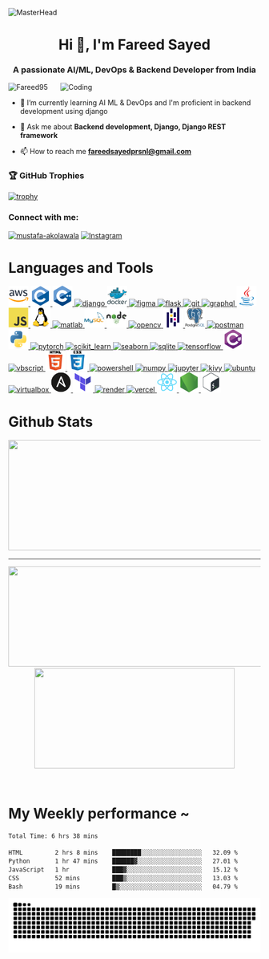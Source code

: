 ![MasterHead](https://user-images.githubusercontent.com/74038190/225813708-98b745f2-7d22-48cf-9150-083f1b00d6c9.gif)
<h1 align="center">Hi 👋, I'm Fareed Sayed </h1>
<h3 align="center">A passionate AI/ML, DevOps & Backend Developer from India</h3>
<img align="right" alt="Coding" width="400" src="https://raw.githubusercontent.com/TheDudeThatCode/TheDudeThatCode/master/Assets/Developer.gif">

<p align="left"> 
    <img src="https://komarev.com/ghpvc/?username=Fareed95&label=Profile%20views&color=0e75b6&style=flat" alt="Fareed95" /> 
</p>


- 🌱 I’m currently learning AI ML & DevOps and I'm proficient in backend development using django 

- 💬 Ask me about **Backend development, Django, Django REST framework**

- 📫 How to reach me **fareedsayedprsnl@gmail.com**
### 🏆 GitHub Trophies

[![trophy](https://github-profile-trophy.vercel.app/?username=Fareed95&theme=onedark&title=-Followers)](https://github.com/Fareed95/github-profile-trophy)

<h3 align="left">Connect with me:</h3>
<p align="left">
<a href="https://www.linkedin.com/in/fareed-sayed-b39936280/" target="blank"><img align="center" src="https://raw.githubusercontent.com/rahuldkjain/github-profile-readme-generator/master/src/images/icons/Social/linked-in-alt.svg" alt="mustafa-akolawala" height="30" width="40" /></a>
<a href="https://www.instagram.com/fareed_sayed_05" target="blank">
  <img align="center" src="https://raw.githubusercontent.com/rahuldkjain/github-profile-readme-generator/master/src/images/icons/Social/instagram.svg" alt="Instagram" height="30" width="40" />
</a>

</p>

# Languages and Tools 
<p align="left"> 
    <a href="https://aws.amazon.com" target="_blank" rel="noreferrer"> 
        <img src="https://raw.githubusercontent.com/devicons/devicon/master/icons/amazonwebservices/amazonwebservices-original-wordmark.svg" alt="aws" width="40" height="40"/> 
    </a> 
    <a href="https://www.cprogramming.com/" target="_blank" rel="noreferrer"> 
        <img src="https://raw.githubusercontent.com/devicons/devicon/master/icons/c/c-original.svg" alt="c" width="40" height="40"/> 
    </a> 
    <a href="https://www.w3schools.com/cpp/" target="_blank" rel="noreferrer"> 
        <img src="https://raw.githubusercontent.com/devicons/devicon/master/icons/cplusplus/cplusplus-original.svg" alt="cplusplus" width="40" height="40"/> 
    </a> 
    <a href="https://www.djangoproject.com/" target="_blank" rel="noreferrer"> 
        <img src="https://cdn.worldvectorlogo.com/logos/django.svg" alt="django" width="40" height="40"/> 
    </a> 
    <a href="https://www.docker.com/" target="_blank" rel="noreferrer"> 
        <img src="https://raw.githubusercontent.com/devicons/devicon/master/icons/docker/docker-original-wordmark.svg" alt="docker" width="40" height="40"/> 
    </a> 
    <a href="https://www.figma.com/" target="_blank" rel="noreferrer"> 
        <img src="https://www.vectorlogo.zone/logos/figma/figma-icon.svg" alt="figma" width="40" height="40"/> 
    </a> 
    <a href="https://flask.palletsprojects.com/" target="_blank" rel="noreferrer"> 
        <img src="https://www.vectorlogo.zone/logos/pocoo_flask/pocoo_flask-icon.svg" alt="flask" width="40" height="40"/> 
    </a> 
    <a href="https://git-scm.com/" target="_blank" rel="noreferrer"> 
        <img src="https://www.vectorlogo.zone/logos/git-scm/git-scm-icon.svg" alt="git" width="40" height="40"/> 
    </a> 
    <a href="https://graphql.org" target="_blank" rel="noreferrer"> 
        <img src="https://www.vectorlogo.zone/logos/graphql/graphql-icon.svg" alt="graphql" width="40" height="40"/> 
    </a> 
    <a href="https://www.java.com" target="_blank" rel="noreferrer"> 
        <img src="https://raw.githubusercontent.com/devicons/devicon/master/icons/java/java-original.svg" alt="java" width="40" height="40"/> 
    </a> 
    <a href="https://developer.mozilla.org/en-US/docs/Web/JavaScript" target="_blank" rel="noreferrer"> 
        <img src="https://raw.githubusercontent.com/devicons/devicon/master/icons/javascript/javascript-original.svg" alt="javascript" width="40" height="40"/> 
    </a> 
    <a href="https://www.linux.org/" target="_blank" rel="noreferrer"> 
        <img src="https://raw.githubusercontent.com/devicons/devicon/master/icons/linux/linux-original.svg" alt="linux" width="40" height="40"/> 
    </a> 
    <a href="https://www.mathworks.com/" target="_blank" rel="noreferrer"> 
        <img src="https://upload.wikimedia.org/wikipedia/commons/2/21/Matlab_Logo.png" alt="matlab" width="40" height="40"/> 
    </a> 
    <a href="https://www.mysql.com/" target="_blank" rel="noreferrer"> 
        <img src="https://raw.githubusercontent.com/devicons/devicon/master/icons/mysql/mysql-original-wordmark.svg" alt="mysql" width="40" height="40"/> 
    </a> 
    <a href="https://nodejs.org" target="_blank" rel="noreferrer"> 
        <img src="https://raw.githubusercontent.com/devicons/devicon/master/icons/nodejs/nodejs-original-wordmark.svg" alt="nodejs" width="40" height="40"/> 
    </a> 
    <a href="https://opencv.org/" target="_blank" rel="noreferrer"> 
        <img src="https://www.vectorlogo.zone/logos/opencv/opencv-icon.svg" alt="opencv" width="40" height="40"/> 
    </a> 
    <a href="https://pandas.pydata.org/" target="_blank" rel="noreferrer"> 
        <img src="https://raw.githubusercontent.com/devicons/devicon/2ae2a900d2f041da66e950e4d48052658d850630/icons/pandas/pandas-original.svg" alt="pandas" width="40" height="40"/> 
    </a> 
    <a href="https://www.postgresql.org" target="_blank" rel="noreferrer"> 
        <img src="https://raw.githubusercontent.com/devicons/devicon/master/icons/postgresql/postgresql-original-wordmark.svg" alt="postgresql" width="40" height="40"/> 
    </a> 
    <a href="https://postman.com" target="_blank" rel="noreferrer"> 
        <img src="https://www.vectorlogo.zone/logos/getpostman/getpostman-icon.svg" alt="postman" width="40" height="40"/> 
    </a> 
    <a href="https://www.python.org" target="_blank" rel="noreferrer"> 
        <img src="https://raw.githubusercontent.com/devicons/devicon/master/icons/python/python-original.svg" alt="python" width="40" height="40"/> 
    </a> 
    <a href="https://pytorch.org/" target="_blank" rel="noreferrer"> 
        <img src="https://www.vectorlogo.zone/logos/pytorch/pytorch-icon.svg" alt="pytorch" width="40" height="40"/> 
    </a> 
    <a href="https://scikit-learn.org/" target="_blank" rel="noreferrer"> 
        <img src="https://upload.wikimedia.org/wikipedia/commons/0/05/Scikit_learn_logo_small.svg" alt="scikit_learn" width="40" height="40"/> 
    </a> 
    <a href="https://seaborn.pydata.org/" target="_blank" rel="noreferrer"> 
        <img src="https://seaborn.pydata.org/_images/logo-mark-lightbg.svg" alt="seaborn" width="40" height="40"/> 
    </a> 
    <a href="https://www.sqlite.org/" target="_blank" rel="noreferrer"> 
        <img src="https://www.vectorlogo.zone/logos/sqlite/sqlite-icon.svg" alt="sqlite" width="40" height="40"/> 
    </a> 
    <a href="https://www.tensorflow.org" target="_blank" rel="noreferrer"> 
        <img src="https://www.vectorlogo.zone/logos/tensorflow/tensorflow-icon.svg" alt="tensorflow" width="40" height="40"/> 
    </a>
    <!-- Additions start here -->
    <a href="https://docs.microsoft.com/en-us/dotnet/csharp/" target="_blank" rel="noreferrer"> 
        <img src="https://raw.githubusercontent.com/devicons/devicon/master/icons/csharp/csharp-original.svg" alt="csharp" width="40" height="40"/> 
    </a>
    <a href="https://docs.microsoft.com/en-us/dotnet/visual-basic/" target="_blank" rel="noreferrer"> 
        <img src="https://upload.wikimedia.org/wikipedia/commons/thumb/4/40/VB.NET_Logo.svg/1200px-VB.NET_Logo.svg.png" alt="vbscript" width="40" height="40"/> 
    </a>
    <a href="https://developer.mozilla.org/en-US/docs/Web/HTML" target="_blank" rel="noreferrer"> 
        <img src="https://raw.githubusercontent.com/devicons/devicon/master/icons/html5/html5-original-wordmark.svg" alt="html" width="40" height="40"/> 
    </a>
    <a href="https://developer.mozilla.org/en-US/docs/Web/CSS" target="_blank" rel="noreferrer"> 
        <img src="https://raw.githubusercontent.com/devicons/devicon/master/icons/css3/css3-original-wordmark.svg" alt="css" width="40" height="40"/> 
    </a>
    <a href="https://docs.microsoft.com/en-us/powershell/" target="_blank" rel="noreferrer"> 
        <img src="https://upload.wikimedia.org/wikipedia/commons/2/2f/PowerShell_5.0_icon.png" alt="powershell" width="40" height="40"/> 
    </a>
<a href="https://numpy.org/" target="_blank" rel="noreferrer"> 
    <img src="https://upload.wikimedia.org/wikipedia/commons/3/31/NumPy_logo_2020.svg" alt="numpy" width="40" height="40"/> 
</a>
<a href="https://jupyter.org/" target="_blank" rel="noreferrer"> 
    <img src="https://upload.wikimedia.org/wikipedia/commons/3/38/Jupyter_logo.svg" alt="jupyter" width="40" height="40"/> 
</a>
<a href="https://kivy.org/" target="_blank" rel="noreferrer"> 
    <img src="https://images-wixmp-ed30a86b8c4ca887773594c2.wixmp.com/f/66519f51-60cb-44dd-bdd5-841d48ec24f5/d6nstjm-fc6b966d-9e5e-43e3-91ec-0538ea21929d.png/v1/fill/w_894,h_894/kivy_logo_by_xuton_d6nstjm-pre.png?token=eyJ0eXAiOiJKV1QiLCJhbGciOiJIUzI1NiJ9.eyJzdWIiOiJ1cm46YXBwOjdlMGQxODg5ODIyNjQzNzNhNWYwZDQxNWVhMGQyNmUwIiwiaXNzIjoidXJuOmFwcDo3ZTBkMTg4OTgyMjY0MzczYTVmMGQ0MTVlYTBkMjZlMCIsIm9iaiI6W1t7ImhlaWdodCI6Ijw9MzAwMCIsInBhdGgiOiJcL2ZcLzY2NTE5ZjUxLTYwY2ItNDRkZC1iZGQ1LTg0MWQ0OGVjMjRmNVwvZDZuc3RqbS1mYzZiOTY2ZC05ZTVlLTQzZTMtOTFlYy0wNTM4ZWEyMTkyOWQucG5nIiwid2lkdGgiOiI8PTI5OTkifV1dLCJhdWQiOlsidXJuOnNlcnZpY2U6aW1hZ2Uub3BlcmF0aW9ucyJdfQ.MWQlciHpRLYHMi2RS6N_90HJBGXTdqwsVpNE6g3jzpE" alt="kivy" width="40" height="40"/> 
</a>
<a href="https://ubuntu.com/" target="_blank" rel="noreferrer"> 
    <img src="https://discovery.endeavouros.com/wp-content/uploads/2019/10/Ubuntu-logo.jpg" alt="ubuntu" width="40" height="40"/> 
</a>

    
<a href="https://www.virtualbox.org/" target="_blank" rel="noreferrer"> 
        <img src="https://www.vectorlogo.zone/logos/virtualbox/virtualbox-icon.svg" alt="virtualbox" width="40" height="40"/> 
    </a>
  <a href="https://www.ansible.com/" target="_blank" rel="noreferrer">
        <img src="https://raw.githubusercontent.com/devicons/devicon/master/icons/ansible/ansible-original.svg" alt="ansible" width="40" height="40"/>
    </a>
    <a href="https://www.terraform.io/" target="_blank" rel="noreferrer">
        <img src="https://raw.githubusercontent.com/devicons/devicon/master/icons/terraform/terraform-original.svg" alt="terraform" width="40" height="40"/>
    </a> 
   <a href="https://render.com/" target="_blank" rel="noreferrer">
    <img src="https://getdeploying.com/static/img/logos/render.90ffa0f776b5.png" alt="render" width="40" height="40"/>
</a>

<a href="https://vercel.com/" target="_blank" rel="noreferrer">
        <img src="https://raw.githubusercontent.com/gilbarbara/logos/master/logos/vercel.svg" alt="vercel" width="40" height="40"/>
    </a> 
<a href="https://reactjs.org/" target="_blank" rel="noreferrer">
    <img src="https://raw.githubusercontent.com/devicons/devicon/master/icons/react/react-original.svg" alt="react" width="40" height="40"/>
</a>
<a href="https://nodejs.org/" target="_blank" rel="noreferrer">
    <img src="https://raw.githubusercontent.com/devicons/devicon/master/icons/nodejs/nodejs-original.svg" alt="nodejs" width="40" height="40"/>
</a>
<a href="https://en.wikipedia.org/wiki/Shell_script" target="_blank" rel="noreferrer">
    <img src="https://raw.githubusercontent.com/devicons/devicon/master/icons/bash/bash-original.svg" alt="shell scripting" width="40" height="40"/>
</a>

</p>

# Github Stats
<p align="center">
  <img width="800" height="220" src="https://streak-stats.demolab.com?user=Fareed95&theme=highcontrast&hide_border=true&border_radius=5&card_width=800">

</p>

---


<p align="center">
  <img width="600" height="200" src="https://github-readme-stats.vercel.app/api?username=Fareed95&show_icons=true&theme=vision-friendly-dark">
  <img width="400" height="200" src="https://github-readme-stats.vercel.app/api/top-langs/?username=Fareed95&size_weight=0.0005&count_weight=0.3&layout=compact&theme=vision-friendly-dark">
</p>

<div id="header" align="center">
  <img src="https://komarev.com/ghpvc/?username=Fareed95&style=for-the-badge&color=orange" alt=""/>
</div>


# My Weekly performance ~
<!--START_SECTION:waka-->

```txt
Total Time: 6 hrs 38 mins

HTML         2 hrs 8 mins    ████████░░░░░░░░░░░░░░░░░   32.09 %
Python       1 hr 47 mins    ██████▓░░░░░░░░░░░░░░░░░░   27.01 %
JavaScript   1 hr            ███▓░░░░░░░░░░░░░░░░░░░░░   15.12 %
CSS          52 mins         ███▒░░░░░░░░░░░░░░░░░░░░░   13.03 %
Bash         19 mins         █▒░░░░░░░░░░░░░░░░░░░░░░░   04.79 %
```

<!--END_SECTION:waka-->


<p align="center">
 <img width="1000" src="assets/github-snake.svg" alt="snake"/>
</p>
